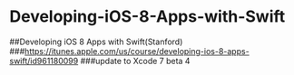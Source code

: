 # Developing-iOS-8-Apps-with-Swift
##Developing iOS 8 Apps with Swift(Stanford)
###https://itunes.apple.com/us/course/developing-ios-8-apps-swift/id961180099
###update to Xcode 7 beta 4